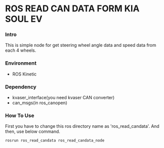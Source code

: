 # ROS READ CAN DATA FORM KIA SOUL EV

### Intro

This is simple node for get steering wheel angle data and speed data from each 4 wheels.

### Environment

* ROS Kinetic

### Dependency

* kvaser_interface(you need kvaser CAN converter)
* can_msgs(in ros_canopen)



### How To Use
First you have to change this ros directory name as 'ros_read_candata'.
And then, use below command.

`rosrun ros_read_candata ros_read_candata_node`
